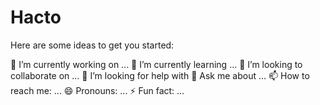 # Hacto
Here are some ideas to get you started:

🔭 I’m currently working on ...
🌱 I’m currently learning ...
👯 I’m looking to collaborate on ...
🤔 I’m looking for help with
💬 Ask me about ...
📫 How to reach me: ...
😄 Pronouns: ...
⚡ Fun fact: ...
